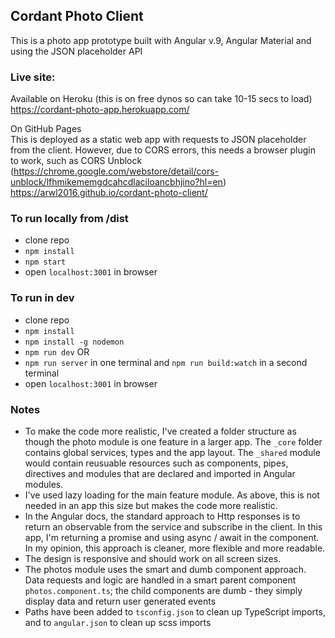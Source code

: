 ## Cordant Photo Client

This is a photo app prototype built with Angular v.9, Angular Material and using the JSON placeholder API

### Live site: 
Available on Heroku (this is on free dynos so can take 10-15 secs to load)
https://cordant-photo-app.herokuapp.com/

On GitHub Pages  
This is deployed as a static web app with requests to JSON placeholder from the client. However, due to CORS errors, this needs a browser plugin to work, such as CORS Unblock (https://chrome.google.com/webstore/detail/cors-unblock/lfhmikememgdcahcdlaciloancbhjino?hl=en) 
https://arwl2016.github.io/cordant-photo-client/ 

### To run locally from /dist
- clone repo
- `npm install`
- `npm start`
- open `localhost:3001` in browser

### To run in dev 
- clone repo
- `npm install`
- `npm install -g nodemon`
- `npm run dev` OR
- `npm run server` in one terminal and `npm run build:watch` in a second terminal
- open `localhost:3001` in browser

### Notes 
- To make the code more realistic, I've created a folder structure as though the photo module is one feature in a larger app. The `_core` folder contains global services, types and the app layout. The `_shared` module would contain reusuable resources such as components, pipes, directives and modules that are declared and imported in Angular modules.
- I've used lazy loading for the main feature module. As above, this is not needed in an app this size but makes the code more realistic. 
- In the Angular docs, the standard approach to Http responses is to return an observable from the service and subscribe in the client. In this app, I'm returning a promise and using async / await in the component. In my opinion, this approach is cleaner, more flexible and more readable. 
- The design is responsive and should work on all screen sizes.
- The photos module uses the smart and dumb component approach. Data requests and logic are handled in a smart parent component `photos.component.ts`; the child components are dumb - they simply display data and return user generated events
- Paths have been added to `tsconfig.json` to clean up TypeScript imports, and to `angular.json` to clean up scss imports


